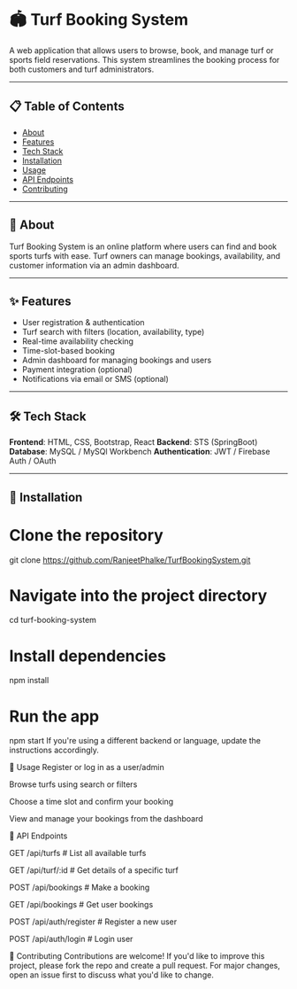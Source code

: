 # 🏟️ Turf Booking System

A web application that allows users to browse, book, and manage turf or sports field reservations. This system streamlines the booking process for both customers and turf administrators.

---

## 📋 Table of Contents

- [About](#-about)
- [Features](#-features)
- [Tech Stack](#-tech-stack)
- [Installation](#-installation)
- [Usage](#-usage)
- [API Endpoints](#-api-endpoints)
- [Contributing](#-contributing)

---

## 📌 About

Turf Booking System is an online platform where users can find and book sports turfs with ease. Turf owners can manage bookings, availability, and customer information via an admin dashboard.

---

## ✨ Features

- User registration & authentication
- Turf search with filters (location, availability, type)
- Real-time availability checking
- Time-slot-based booking
- Admin dashboard for managing bookings and users
- Payment integration (optional)
- Notifications via email or SMS (optional)

---

## 🛠️ Tech Stack

**Frontend**: HTML, CSS, Bootstrap, React 
**Backend**: STS (SpringBoot)
**Database**: MySQL / MySQl Workbench 
**Authentication**: JWT / Firebase Auth / OAuth  

---

## 🚀 Installation

# Clone the repository
git clone https://github.com/RanjeetPhalke/TurfBookingSystem.git

# Navigate into the project directory
cd turf-booking-system

# Install dependencies
npm install

# Run the app
npm start
If you're using a different backend or language, update the instructions accordingly.

📌 Usage
Register or log in as a user/admin

Browse turfs using search or filters

Choose a time slot and confirm your booking

View and manage your bookings from the dashboard

📡 API Endpoints

GET    /api/turfs            # List all available turfs

GET    /api/turf/:id         # Get details of a specific turf

POST   /api/bookings         # Make a booking

GET    /api/bookings         # Get user bookings

POST   /api/auth/register    # Register a new user

POST   /api/auth/login       # Login user

🤝 Contributing
Contributions are welcome!
If you'd like to improve this project, please fork the repo and create a pull request. For major changes, open an issue first to discuss what you'd like to change.
